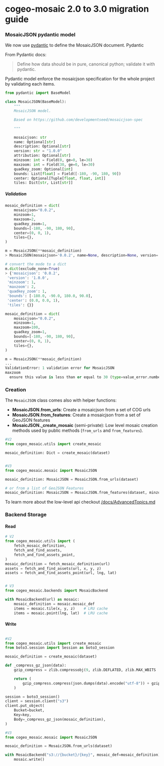 # cogeo-mosaic 2.0 to 3.0 migration guide

### MosaicJSON pydantic model

We now use [pydantic](https://pydantic-docs.helpmanual.io) to define the MosaicJSON document. Pydantic 

From Pydantic docs:
> Define how data should be in pure, canonical python; validate it with pydantic.

Pydantic model enforce the mosaicjson specification for the whole project by validating each items.

```python
from pydantic import BaseModel

class MosaicJSON(BaseModel):
    """
    MosaicJSON model.

    Based on https://github.com/developmentseed/mosaicjson-spec

    """

    mosaicjson: str
    name: Optional[str]
    description: Optional[str]
    version: str = "1.0.0"
    attribution: Optional[str]
    minzoom: int = Field(0, ge=0, le=30)
    maxzoom: int = Field(30, ge=0, le=30)
    quadkey_zoom: Optional[int]
    bounds: List[float] = Field([-180, -90, 180, 90])
    center: Optional[Tuple[float, float, int]]
    tiles: Dict[str, List[str]]
```

##### Validation

```python
mosaic_definition = dict(
    mosaicjson="0.0.2",
    minzoom=1,
    maxzoom=2,
    quadkey_zoom=1,
    bounds=[-180, -90, 180, 90],
    center=(0, 0, 1),
    tiles={},
)

m = MosaicJSON(**mosaic_definition)
> MosaicJSON(mosaicjson='0.0.2', name=None, description=None, version='1.0.0', attribution=None, minzoom=1, maxzoom=2, quadkey_zoom=1, bounds=[-180.0, -90.0, 180.0, 90.0], center=(0.0, 0.0, 1), tiles={})
```

```python
# convert the mode to a dict
m.dict(exclude_none=True)
> {'mosaicjson': '0.0.2',
 'version': '1.0.0',
 'minzoom': 1,
 'maxzoom': 2,
 'quadkey_zoom': 1,
 'bounds': [-180.0, -90.0, 180.0, 90.0],
 'center': (0.0, 0.0, 1),
 'tiles': {}}
```

```python
mosaic_definition = dict(
    mosaicjson="0.0.2",
    minzoom=1,
    maxzoom=100,
    quadkey_zoom=1,
    bounds=[-180, -90, 180, 90],
    center=(0, 0, 1),
    tiles={},
)

m = MosaicJSON(**mosaic_definition)
...
ValidationError: 1 validation error for MosaicJSON
maxzoom
  ensure this value is less than or equal to 30 (type=value_error.number.not_le; limit_value=30)
```

### Creation

The `MosaicJSON` class comes also with helper functions: 
- **MosaicJSON.from_urls**: Create a mosaicjson from a set of COG urls
- **MosaicJSON.from_features**: Create a mosaicjson from a set of GeoJSON features
- **MosaicJSON._create_mosaic** (semi-private): Low level mosaic creation methods used by public methods (`from_urls` and `from_features`).

```python
#V2
from cogeo_mosaic.utils import create_mosaic

mosaic_definition: Dict = create_mosaic(dataset)


#V3
from cogeo_mosaic.mosaic import MosaicJSON

mosaic_definition: MosaicJSON = MosaicJSON.from_urls(dataset)

# or from a list of GeoJSON Features
mosaic_definition: MosaicJSON = MosaicJSON.from_features(dataset, minzoom=1, maxzoom=3)
```


To learn more about the low-level api checkout [/docs/AdvancedTopics.md](/docs/AdvancedTopics.md)

### Backend Storage

#### Read
```python
# V2
from cogeo_mosaic.utils import (
    fetch_mosaic_definition,
    fetch_and_find_assets,
    fetch_and_find_assets_point,
)
mosaic_definition = fetch_mosaic_definition(url)
assets = fetch_and_find_assets(url, x, y, z)
assets = fetch_and_find_assets_point(url, lng, lat)


# V3
from cogeo_mosaic.backends import MosaicBackend

with MosaicBackend(url) as mosaic:
    mosaic_definition = mosaic.mosaic_def
    items = mosaic.tile(x, y, z)    # LRU cache
    items = mosaic.point(lng, lat)  # LRU cache
```

#### Write
```python

#V2
from cogeo_mosaic.utils import create_mosaic
from boto3.session import Session as boto3_session

mosaic_definition = create_mosaic(dataset)

def _compress_gz_json(data):
    gzip_compress = zlib.compressobj(9, zlib.DEFLATED, zlib.MAX_WBITS | 16)

    return (
        gzip_compress.compress(json.dumps(data).encode("utf-8")) + gzip_compress.flush()
    )

session = boto3_session()
client = session.client("s3")
client.put_object(
    Bucket=bucket,
    Key=key,
    Body=_compress_gz_json(mosaic_definition),
)

#V3
from cogeo_mosaic.mosaic import MosaicJSON

mosaic_definition = MosaicJSON.from_urls(dataset)

with MosaicBackend("s3://{bucket}/{key}", mosaic_def=mosaic_definition) as mosaic:
    mosaic.write()
```